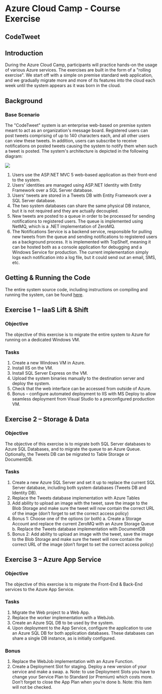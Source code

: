 # Azure Cloud Camp - Course Exercise

## CodeTweet

## Introduction
During the Azure Cloud Camp, participants will practice hands-on the usage of various Azure services. 
The exercises are built in the form of a "rolling exercise". We start off with a simple on premise standard web application, and we gradually migrate more and more of its features into the cloud each week until the system appears as it was born in the cloud.

## Background

### Base Scenario
The "CodeTweet" system is an enterprise web-based on premise system meant to act as an organization's message board. Registered users can post tweets comprising of up to 140 characters each, and all other users can view these tweets. In addition, users can subscribe to receive notifications on posted tweets causing the system to notify them when such a tweet is posted.
The system's architecture is depicted in the following diagram:

 ![](./system's_architecture.png)

1.	Users use the ASP.NET MVC 5 web-based application as their front-end to the system.
2.	Users' identities are managed using ASP.NET Identity with Entity Framework over a SQL Server database.
3.	Users' tweets are stored in a Tweets DB with Entity Framework over a SQL Server database.
4.	The two system databases can share the same physical DB instance, but it is not required and they are actually decoupled.
5.	New tweets are posted to a queue in order to be processed for sending notifications to registered users. The queue is implemented using NetMQ, which is a .NET implementation of ZeroMQ.
6.	The Notifications Service is a backend service, responsible for pulling new tweets from the queue and sending notifications to registered users as a background process. It is implemented with TopShelf, meaning it can be hosted both as a console application for debugging and a Windows Service for production. The current implementation simply logs each notification into a log file, but it could send out an email, SMS, etc.

## Getting & Running the Code
The entire system source code, including instructions on compiling and running the system, can be found [here](CodeTweet).
 

## Exercise 1 – IaaS Lift & Shift

### Objective
The objective of this exercise is to migrate the entire system to Azure for running on a dedicated Windows VM.

### Tasks
1.	Create a new Windows VM in Azure.
2.	Install IIS on the VM.
3.	Install SQL Server Express on the VM.
4.	Upload the system binaries manually to the destination server and deploy the system.
5.	Check that the web interface can be accessed from outside of Azure.
6.	Bonus – configure automated deployment to IIS with MS Deploy to allow seamless deployment from Visual Studio to a preconfigured production VM.


## Exercise 2 – Storage & Data
### Objective
The objective of this exercise is to migrate both SQL Server databases to Azure SQL Databases, and to migrate the queue to an Azure Queue. Optionally, the Tweets DB can be migrated to Table Storage or DocumentDB.

### Tasks
1.	Create a new Azure SQL Server and set it up to replace the current SQL Server database, including both system databases (Tweets DB and Identity DB).
2.	Replace the Tweets database implementation with Azure Tables 
3.	Add ability to upload an image with the tweet, save the image to the Blob Storage and make sure the tweet will now contain the correct URL of the image (don’t forget to set the correct access policy)
4.	Bonus 1: Choose one of the options (or both)
a.	Create a Storage Account and replace the current ZeroMQ with an Azure Storage Queue
b.	Replace the Tweets database implementation with DocumentDB 
5.	Bonus 2: Add ability to upload an image with the tweet, save the image to the Blob Storage and make sure the tweet will now contain the correct URL of the image (don’t forget to set the correct access policy)


## Exercise 3 – Azure App Service

### Objective
The objective of this exercise is to migrate the Front-End & Back-End services to the Azure App Service.

### Tasks
1.	Migrate the Web project to a Web App.
2.	Replace the worker implementation with a WebJob.
3.	Create an Azure SQL DB to be used by the system.
4.	Upon deployment to the App Service, configure the application to use an Azure SQL DB for both application databases. These databases can share a single DB instance, as is initially configured.

### Bonus
1.	Replace the WebJob implementation with an Azure Function.
2.	Create a Deployment Slot for staging. Deploy a new version of your service and make a swap.
a.	Note: to use Deployment Slots you have to change your Service Plan to Standard (or Premium) which costs more. Don’t forget to close the App Plan when you’re done
b.	Note: this item will not be checked.

